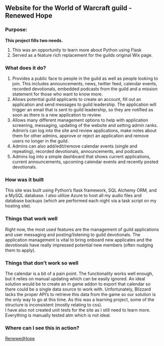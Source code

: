 ## Website for the World of Warcraft guild - Renewed Hope

### Purpose:

**This project fills two needs.**
1.	This was an opportunity to learn more about Python using Flask 
2.	Served as a feature rich replacement for the guilds original Wix page.

### What does it do?
1.	Provides a public face to people in the guild as well as people looking to join. This includes announcements, news, twitter feed, calendar events, recorded devotionals, embedded podcasts from the guild and a mission statement for those who want to know more.
2.	Allows potential guild applicants to create an account, fill out an application and send messages to guild leadership. The application will trigger an email that is sent to guild leadership, so they are notified as soon as there is a new application to review. 
3.	Allows many different management options to help with application screening, messaging, updating of the website and setting admin ranks. Admin’s can log into the site and review applications, make notes about them for other admins, approve or reject an application and remove users no longer in the guild.
4.	Admins can also add/edit/remove calendar events (single and repeating), recorded devotionals, announcements, and podcasts.
5.	Admins log into a simple dashboard that shows current applications, current announcements, upcoming calendar events and recently posted devotionals.

### How was it built

This site was built using Python’s flask framework, SQL Alchemy ORM, and a MySQL database. I also utilize Azure to host all my audio files and database backups (which are performed each night via a task script on my hosting site). 

### Things that work well

Right now, the most used features are the management of guild applications and user messaging and posting/listening to guild devotionals. The application management is vital to bring onboard new applicates and the devotionals have really impressed potential new members (often nudging them to apply).

### Things that don’t work so well

The calendar is a bit of a pain point. The functionality works well enough, but it relies on manual updating which can be easily ignored. An ideal solution would be to create an in game addon to export that calendar so there could be a single data source to work with. Unfortunately, Blizzard lacks the proper API’s to retrieve this data from the game so our solution is the only way to go at this time.	
As this was a learning project, some of the structure is inconsistent (mostly relating to css).  
I have also not created unit tests for the site as I still need to learn more. Everything is manually tested atm which is not ideal. 


### Where can I see this in action?

[RenewedHope](renewedhope.us)


